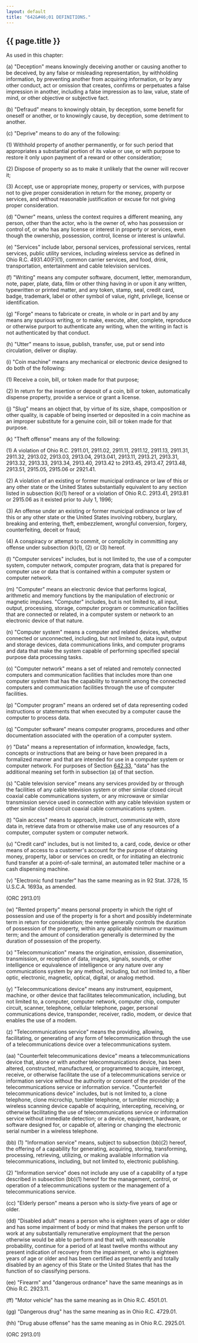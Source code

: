 ```yaml
---
layout: default
title: "642&#46;01 DEFINITIONS."
---
```


{{ page.title }}
----------------

As used in this chapter:

(a) &quot;Deception&quot; means knowingly deceiving another or causing another to be deceived, by any false or misleading representation, by withholding information, by preventing another from acquiring information, or by any other conduct, act or omission that creates, confirms or perpetuates a false impression in another, including a false impression as to law, value, state of mind, or other objective or subjective fact.

(b) &quot;Defraud&quot; means to knowingly obtain, by deception, some benefit for oneself or another, or to knowingly cause, by deception, some detriment to another.

(c) &quot;Deprive&quot; means to do any of the following:

(1) Withhold property of another permanently, or for such period that appropriates a substantial portion of its value or use, or with purpose to restore it only upon payment of a reward or other consideration;

(2) Dispose of property so as to make it unlikely that the owner will recover it;

(3) Accept, use or appropriate money, property or services, with purpose not to give proper consideration in return for the money, property or services, and without reasonable justification or excuse for not giving proper consideration.

(d) &quot;Owner&quot; means, unless the context requires a different meaning, any person, other than the actor, who is the owner of, who has possession or control of, or who has any license or interest in property or services, even though the ownership, possession, control, license or interest is unlawful.

(e) &quot;Services&quot; include labor, personal services, professional services, rental services, public utility services, including wireless service as defined in Ohio R.C. 4931.40(F)(1), common carrier services, and food, drink, transportation, entertainment and cable television services.

(f) &quot;Writing&quot; means any computer software, document, letter, memorandum, note, paper, plate, data, film or other thing having in or upon it any written, typewritten or printed matter, and any token, stamp, seal, credit card, badge, trademark, label or other symbol of value, right, privilege, license or identification.

(g) &quot;Forge&quot; means to fabricate or create, in whole or in part and by any means any spurious writing, or to make, execute, alter, complete, reproduce or otherwise purport to authenticate any writing, when the writing in fact is not authenticated by that conduct.

(h) &quot;Utter&quot; means to issue, publish, transfer, use, put or send into circulation, deliver or display.

(i) &quot;Coin machine&quot; means any mechanical or electronic device designed to do both of the following:

(1) Receive a coin, bill, or token made for that purpose;

(2) In return for the insertion or deposit of a coin, bill or token, automatically dispense property, provide a service or grant a license.

(j) &quot;Slug&quot; means an object that, by virtue of its size, shape, composition or other quality, is capable of being inserted or deposited in a coin machine as an improper substitute for a genuine coin, bill or token made for that purpose.

(k) &quot;Theft offense&quot; means any of the following:

(1) A violation of Ohio R.C. 2911.01, 2911.02, 2911.11, 2911.12, 2911.13, 2911.31, 2911.32, 2913.02, 2913.03, 2913.04, 2913.041, 2913.11, 2913.21, 2913.31, 2913.32, 2913.33, 2913.34, 2913.40, 2913.42 to 2913.45, 2913.47, 2913.48, 2913.51, 2915.05, 2915.06 or 2921.41.

(2) A violation of an existing or former municipal ordinance or law of this or any other state or the United States substantially equivalent to any section listed in subsection (k)(1) hereof or a violation of Ohio R.C. 2913.41, 2913.81 or 2915.06 as it existed prior to July 1, 1996;

(3) An offense under an existing or former municipal ordinance or law of this or any other state or the United States involving robbery, burglary, breaking and entering, theft, embezzlement, wrongful conversion, forgery, counterfeiting, deceit or fraud;

(4) A conspiracy or attempt to commit, or complicity in committing any offense under subsection (k)(1), (2) or (3) hereof.

(l) &quot;Computer services&quot; includes, but is not limited to, the use of a computer system, computer network, computer program, data that is prepared for computer use or data that is contained within a computer system or computer network.

(m) &quot;Computer&quot; means an electronic device that performs logical, arithmetic and memory functions by the manipulation of electronic or magnetic impulses. &quot;Computer&quot; includes, but is not limited to, all input, output, processing, storage, computer program or communication facilities that are connected or related, in a computer system or network to an electronic device of that nature.

(n) &quot;Computer system&quot; means a computer and related devices, whether connected or unconnected, including, but not limited to, data input, output and storage devices, data communications links, and computer programs and data that make the system capable of performing specified special purpose data processing tasks.

(o) &quot;Computer network&quot; means a set of related and remotely connected computers and communication facilities that includes more than one computer system that has the capability to transmit among the connected computers and communication facilities through the use of computer facilities.

(p) &quot;Computer program&quot; means an ordered set of data representing coded instructions or statements that when executed by a computer cause the computer to process data.

(q) &quot;Computer software&quot; means computer programs, procedures and other documentation associated with the operation of a computer system.

(r) &quot;Data&quot; means a representation of information, knowledge, facts, concepts or instructions that are being or have been prepared in a formalized manner and that are intended for use in a computer system or computer network. For purposes of Section [642.33](33c4640e.html), &quot;data&quot; has the additional meaning set forth in subsection (a) of that section.

(s) &quot;Cable television service&quot; means any services provided by or through the facilities of any cable television system or other similar closed circuit coaxial cable communications system, or any microwave or similar transmission service used in connection with any cable television system or other similar closed circuit coaxial cable communications system.

(t) &quot;Gain access&quot; means to approach, instruct, communicate with, store data in, retrieve data from or otherwise make use of any resources of a computer, computer system or computer network.

(u) &quot;Credit card&quot; includes, but is not limited to, a card, code, device or other means of access to a customer's account for the purpose of obtaining money, property, labor or services on credit, or for initiating an electronic fund transfer at a point-of-sale terminal, an automated teller machine or a cash dispensing machine. 

(v) &quot;Electronic fund transfer&quot; has the same meaning as in 92 Stat. 3728, 15 U.S.C.A. 1693a, as amended.

(ORC 2913.01)

(w) "Rented property" means personal property in which the right of possession and use of the property is for a short and possibly indeterminate term in return for consideration; the rentee generally controls the duration of possession of the property, within any applicable minimum or maximum term; and the amount of consideration generally is determined by the duration of possession of the property.

(x) "Telecommunication" means the origination, emission, dissemination, transmission, or reception of data, images, signals, sounds, or other intelligence or equivalence of intelligence or any nature over any communications system by any method, including, but not limited to, a fiber optic, electronic, magnetic, optical, digital, or analog method.

(y) "Telecommunications device" means any instrument, equipment, machine, or other device that facilitates telecommunication, including, but not limited to, a computer, computer network, computer chip, computer circuit, scanner, telephone, cellular telephone, pager, personal communications device, transponder, receiver, radio, modem, or device that enables the use of a modem.

(z) "Telecommunications service" means the providing, allowing, facilitating, or generating of any form of telecommunication through the use of a telecommunications device over a telecommunications system.

(aa) "Counterfeit telecommunications device" means a telecommunications device that, alone or with another telecommunications device, has been altered, constructed, manufactured, or programmed to acquire, intercept, receive, or otherwise facilitate the use of a telecommunications service or information service without the authority or consent of the provider of the telecommunications service or information service. "Counterfeit telecommunications device" includes, but is not limited to, a clone telephone, clone microchip, tumbler telephone, or tumbler microchip; a wireless scanning device capable of acquiring, intercepting, receiving, or otherwise facilitating the use of telecommunications service or information service without immediate detection; or a device, equipment, hardware, or software designed for, or capable of, altering or changing the electronic serial number in a wireless telephone.

(bb) (1) "Information service" means, subject to subsection (bb)(2) hereof, the offering of a capability for generating, acquiring, storing, transforming, processing, retrieving, utilizing, or making available information via telecommunications, including, but not limited to, electronic publishing.

(2) "Information service" does not include any use of a capability of a type described in subsection (bb)(1) hereof for the management, control, or operation of a telecommunications system or the management of a telecommunications service.

(cc) "Elderly person" means a person who is sixty-five years of age or older.

(dd) "Disabled adult" means a person who is eighteen years of age or older and has some impairment of body or mind that makes the person unfit to work at any substantially remunerative employment that the person otherwise would be able to perform and that will, with reasonable probability, continue for a period of at least twelve months without any present indication of recovery from the impairment, or who is eighteen years of age or older and has been certified as permanently and totally disabled by an agency of this State or the United States that has the function of so classifying persons.

(ee) "Firearm" and "dangerous ordnance" have the same meanings as in Ohio R.C. 2923.11.

(ff) "Motor vehicle" has the same meaning as in Ohio R.C. 4501.01.

(gg) "Dangerous drug" has the same meaning as in Ohio R.C. 4729.01.

(hh) "Drug abuse offense" has the same meaning as in Ohio R.C. 2925.01.

(ORC 2913.01)